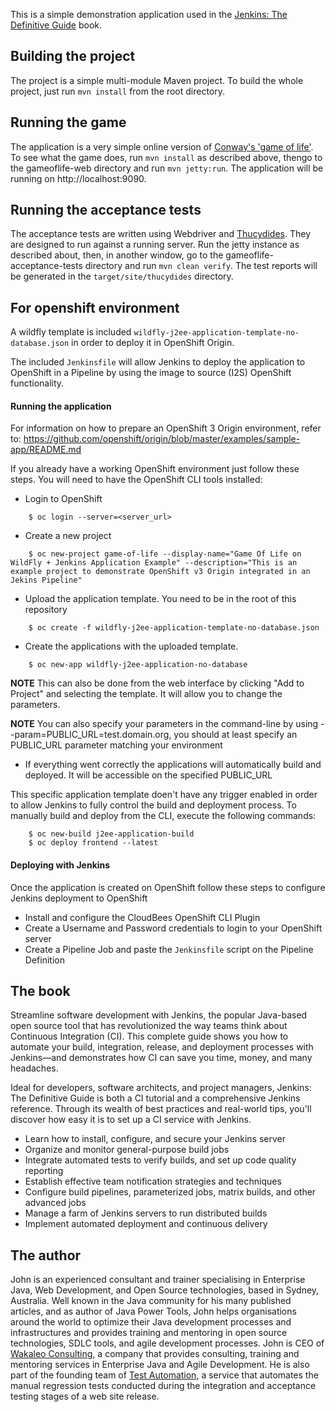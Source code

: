 This is a simple demonstration application used in the [Jenkins: The Definitive Guide](http://wakaleo.com/books/jenkins-the-definitive-guide) book.

## Building the project

The project is a simple multi-module Maven project. To build the whole project, just run `mvn install` from the root directory.

## Running the game

The application is a very simple online version of [Conway's 'game of life'](http://en.wikipedia.org/wiki/Conway's_Game_of_Life). To see what the game does, run `mvn install` as described above, thengo to the gameoflife-web directory and run `mvn jetty:run`. The application will be running on http://localhost:9090.

## Running the acceptance tests

The acceptance tests are written using Webdriver and [Thucydides](http://thucydides.info). They are designed to run against a running server. Run the jetty instance as described about, then, in another window, go to the gameoflife-acceptance-tests directory and run `mvn clean verify`. The test reports will be generated in the `target/site/thucydides` directory.

## For openshift environment

A wildfly template is included `wildfly-j2ee-application-template-no-database.json` in order to deploy it in OpenShift Origin.

The included `Jenkinsfile` will allow Jenkins to deploy the application to OpenShift in a Pipeline by using the image to source (I2S) OpenShift functionality.

#### Running the application

For information on how to prepare an OpenShift 3 Origin environment, refer to: https://github.com/openshift/origin/blob/master/examples/sample-app/README.md

If you already have a working OpenShift environment just follow these steps. You will need to have the OpenShift CLI tools installed:

* Login to OpenShift
```
    $ oc login --server=<server_url>
```
* Create a new project
```
    $ oc new-project game-of-life --display-name="Game Of Life on WildFly + Jenkins Application Example" --description="This is an example project to demonstrate OpenShift v3 Origin integrated in an Jekins Pipeline"
```
* Upload the application template. You need to be in the root of this repository
```
    $ oc create -f wildfly-j2ee-application-template-no-database.json
```
* Create the applications with the uploaded template. 
```
    $ oc new-app wildfly-j2ee-application-no-database
```
**NOTE** This can also be done from the web interface by clicking "Add to Project" and selecting the template. It will allow you to change the parameters. 
	
**NOTE** You can also specify your parameters in the command-line by using --param=PUBLIC_URL=test.domain.org, you should at least specify an PUBLIC_URL parameter matching your environment

* If everything went correctly the applications will automatically build and deployed. It will be accessible on the specified PUBLIC_URL

This specific application template doen't have any trigger enabled in order to allow Jenkins to fully control the build and deployment process. To manually build and deploy from the CLI, execute the following commands:

```
    $ oc new-build j2ee-application-build
    $ oc deploy frontend --latest
```

#### Deploying with Jenkins

Once the application is created on OpenShift follow these steps to configure Jenkins deployment to OpenShift

* Install and configure the CloudBees OpenShift CLI Plugin
* Create a Username and Password credentials to login to your OpenShift server
* Create a Pipeline Job and paste the `Jenkinsfile` script on the Pipeline Definition

 
## The book

Streamline software development with Jenkins, the popular Java-based open source tool that has revolutionized the way teams think about Continuous Integration (CI). This complete guide shows you how to automate your build, integration, release, and deployment processes with Jenkins—and demonstrates how CI can save you time, money, and many headaches.

Ideal for developers, software architects, and project managers, Jenkins: The Definitive Guide is both a CI tutorial and a comprehensive Jenkins reference. Through its wealth of best practices and real-world tips, you'll discover how easy it is to set up a CI service with Jenkins.

 - Learn how to install, configure, and secure your Jenkins server
 - Organize and monitor general-purpose build jobs
 - Integrate automated tests to verify builds, and set up code quality reporting
 - Establish effective team notification strategies and techniques
 - Configure build pipelines, parameterized jobs, matrix builds, and other advanced jobs
 - Manage a farm of Jenkins servers to run distributed builds
 - Implement automated deployment and continuous delivery

## The author

John is an experienced consultant and trainer specialising in Enterprise Java, Web Development, and Open Source technologies, based in Sydney, Australia. Well known in the Java community for his many published articles, and as author of Java Power Tools, John helps organisations around the world to optimize their Java development processes and infrastructures and provides training and mentoring in open source technologies, SDLC tools, and agile development processes. John is CEO of [Wakaleo Consulting](http://www.wakaleo.com), a company that provides consulting, training and mentoring services in Enterprise Java and Agile Development. He is also part of the founding team of [Test Automation](http://www.testautomation.com.au/), a service that automates the manual regression tests conducted during the integration and acceptance testing stages of a web site release.

